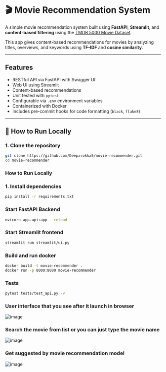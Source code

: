 # 🎬 Movie Recommendation System

A simple movie recommendation system built using **FastAPI**, **Streamlit**, and **content-based filtering** using the [TMDB 5000 Movie Dataset](https://www.kaggle.com/tmdb/tmdb-movie-metadata ).

This app gives content-based recommendations for movies by analyzing titles, overviews, and keywords using **TF-IDF** and **cosine similarity**.

---

## Features

- RESTful API via FastAPI with Swagger UI
- Web UI using Streamlit
- Content-based recommendations
- Unit tested with `pytest`
- Configurable via `.env` environment variables
- Containerized with Docker
- Includes pre-commit hooks for code formatting (`black`, `flake8`)

---

## 🧪 How to Run Locally

### 1. Clone the repository

```bash
git clone https://github.com/Deeparokka5/movie-recommender.git 
cd movie-recommender
```

###  How to Run Locally

### 1. Install dependencies

```bash
pip install -r requirements.txt
```

### Start FastAPI Backend
```bash
uvicorn app.api:app --reload
```

### Start Streamlit frontend
```bash
streamlit run streamlit/ui.py
```

### Build and run docker 
```bash
docker build -t movie-recommender .
docker run -p 8000:8000 movie-recommender
```

### Tests
```bash
pytest tests/test_api.py -v
```
###  User interface that you see after it launch in browser 
![image](https://github.com/user-attachments/assets/186389b0-d29e-4470-bc95-77deb2030390)

### Search the movie from list or you can just type the movie name
![image](https://github.com/user-attachments/assets/c8464f1a-8c56-45c3-b107-57113b0f03da)

### Get suggested by movie recommendation model
![image](https://github.com/user-attachments/assets/97a1b671-9f7d-44da-a9c9-bc0e02f7709b)


